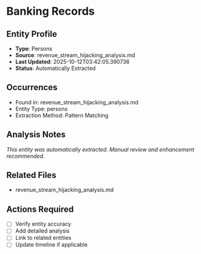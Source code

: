 # Banking Records

## Entity Profile
- **Type**: Persons
- **Source**: revenue_stream_hijacking_analysis.md
- **Last Updated**: 2025-10-12T03:42:05.390736
- **Status**: Automatically Extracted

## Occurrences
- Found in: revenue_stream_hijacking_analysis.md
- Entity Type: persons
- Extraction Method: Pattern Matching

## Analysis Notes
*This entity was automatically extracted. Manual review and enhancement recommended.*

## Related Files
- revenue_stream_hijacking_analysis.md

## Actions Required
- [ ] Verify entity accuracy
- [ ] Add detailed analysis
- [ ] Link to related entities
- [ ] Update timeline if applicable
